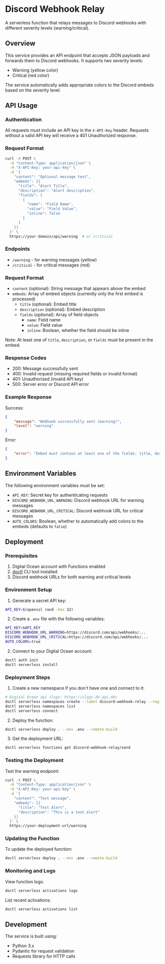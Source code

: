# Discord Webhook Relay

A serverless function that relays messages to Discord webhooks with different severity levels (warning/critical).

## Overview

This service provides an API endpoint that accepts JSON payloads and forwards them to Discord webhooks. It supports two severity levels:
- Warning (yellow color)
- Critical (red color)

The service automatically adds appropriate colors to the Discord embeds based on the severity level.

## API Usage

### Authentication

All requests must include an API key in the `X-API-Key` header. Requests without a valid API key will receive a 401 Unauthorized response.

### Request Format

```bash
curl -X POST \
  -H "Content-Type: application/json" \
  -H "X-API-Key: your-api-key" \
  -d '{
    "content": "Optional message text",
    "embeds": [{
      "title": "Alert Title",
      "description": "Alert description",
      "fields": [
        {
          "name": "Field Name",
          "value": "Field Value",
          "inline": false
        }
      ]
    }]
  }' \
  https://your-domain/api/warning  # or /critical
```

### Endpoints

- `/warning` - for warning messages (yellow)
- `/critical` - for critical messages (red)

### Request Format

- `content` (optional): String message that appears above the embed
- `embeds`: Array of embed objects (currently only the first embed is processed)
  - `title` (optional): Embed title
  - `description` (optional): Embed description
  - `fields` (optional): Array of field objects
    - `name`: Field name
    - `value`: Field value
    - `inline`: Boolean, whether the field should be inline

Note: At least one of `title`, `description`, or `fields` must be present in the embed.

### Response Codes

- 200: Message successfully sent
- 400: Invalid request (missing required fields or invalid format)
- 401: Unauthorized (invalid API key)
- 500: Server error or Discord API error

### Example Response

Success:
```json
{
    "message": "Webhook successfully sent (warning)",
    "level": "warning"
}
```

Error:
```json
{
    "error": "Embed must contain at least one of the fields: title, description or fields"
}
```

## Environment Variables

The following environment variables must be set:
- `API_KEY`: Secret key for authenticating requests
- `DISCORD_WEBHOOK_URL_WARNING`: Discord webhook URL for warning messages
- `DISCORD_WEBHOOK_URL_CRITICAL`: Discord webhook URL for critical messages
- `AUTO_COLORS`: Boolean, whether to automatically add colors to the embeds (defaults to `false`)

## Deployment

### Prerequisites

1. Digital Ocean account with Functions enabled
2. [doctl](https://docs.digitalocean.com/reference/doctl/how-to/install/) CLI tool installed
3. Discord webhook URLs for both warning and critical levels

### Environment Setup

1. Generate a secret API key:
```bash
API_KEY=$(openssl rand -hex 32)
```

2. Create a `.env` file with the following variables:
```bash
API_KEY=$API_KEY
DISCORD_WEBHOOK_URL_WARNING=https://discord.com/api/webhooks/...
DISCORD_WEBHOOK_URL_CRITICAL=https://discord.com/api/webhooks/...
AUTO_COLORS=true
```

2. Connect to your Digital Ocean account:
```bash
doctl auth init
doctl serverless install
```

### Deployment Steps

1. Create a new namespace if you don't have one and connect to it:
```bash
# Digital Ocean api slugs: https://slugs.do-api.dev
doctl serverless namespaces create --label discord-webhook-relay --region <region slug>
doctl serverless namespaces list
doctl serverless connect
```

2. Deploy the function:
```bash
doctl serverless deploy . --env .env --remote-build
```

3. Get the deployment URL:
```bash
doctl serverless functions get discord-webhook-relay/send
```

### Testing the Deployment

Test the warning endpoint:
```bash
curl -X POST \
  -H "Content-Type: application/json" \
  -H "X-API-Key: your-api-key" \
  -d '{
    "content": "Test message",
    "embeds": [{
      "title": "Test Alert",
      "description": "This is a test alert"
    }]
  }' \
  https://your-deployment-url/warning
```

### Updating the Function

To update the deployed function:
```bash
doctl serverless deploy . --env .env --remote-build
```

### Monitoring and Logs

View function logs:
```bash
doctl serverless activations logs
```

List recent activations:
```bash
doctl serverless activations list
```

## Development

The service is built using:
- Python 3.x
- Pydantic for request validation
- Requests library for HTTP calls